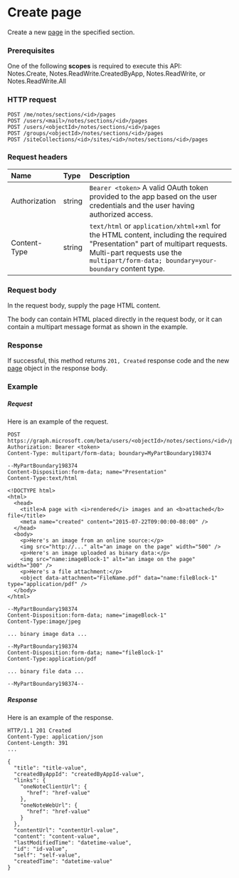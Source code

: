 # Create page

Create a new [page](../resources/page.md) in the specified section.
### Prerequisites
One of the following **scopes** is required to execute this API:   
Notes.Create, Notes.ReadWrite.CreatedByApp, Notes.ReadWrite, or Notes.ReadWrite.All 
### HTTP request
<!-- { "blockType": "ignored" } -->
```http
POST /me/notes/sections/<id>/pages
POST /users/<mail>/notes/sections/<id>/pages
POST /users/<objectId>/notes/sections/<id>/pages
POST /groups/<objectId>/notes/sections/<id>/pages
POST /siteCollections/<id>/sites/<id>/notes/sections/<id>/pages
```
### Request headers
| Name       | Type | Description|
|:---------------|:--------|:----------|
| Authorization  | string  | `Bearer <token>` A valid OAuth token provided to the app based on the user credentials and the user having authorized access. |
| Content-Type | string | `text/html` or `application/xhtml+xml` for the HTML content, including the required "Presentation" part of multipart requests. Multi-part requests use the `multipart/form-data; boundary=your-boundary` content type. |

### Request body
In the request body, supply the page HTML content.

The body can contain HTML placed directly in the request body, or it can contain a multipart message format as shown in the example. 

### Response
If successful, this method returns `201, Created` response code and the new [page](../resources/page.md) object in the response body.

### Example
##### Request
Here is an example of the request.
<!-- {
  "blockType": "request",
  "name": "create_page_from_section"
}-->
```http
POST https://graph.microsoft.com/beta/users/<objectId>/notes/sections/<id>/pages
Authorization: Bearer <token>
Content-Type: multipart/form-data; boundary=MyPartBoundary198374

--MyPartBoundary198374
Content-Disposition:form-data; name="Presentation"
Content-Type:text/html

<!DOCTYPE html>
<html>
  <head>
    <title>A page with <i>rendered</i> images and an <b>attached</b> file</title>
    <meta name="created" content="2015-07-22T09:00:00-08:00" />
  </head>
  <body>
    <p>Here's an image from an online source:</p>
    <img src="http://..." alt="an image on the page" width="500" />
    <p>Here's an image uploaded as binary data:</p>
    <img src="name:imageBlock-1" alt="an image on the page" width="300" />
    <p>Here's a file attachment:</p>
    <object data-attachment="FileName.pdf" data="name:fileBlock-1" type="application/pdf" />
  </body>
</html>

--MyPartBoundary198374
Content-Disposition:form-data; name="imageBlock-1"
Content-Type:image/jpeg

... binary image data ...

--MyPartBoundary198374
Content-Disposition:form-data; name="fileBlock-1"
Content-Type:application/pdf

... binary file data ...

--MyPartBoundary198374--
```
##### Response
Here is an example of the response.
<!-- {
  "blockType": "response",
  "truncated": false,
  "@odata.type": "microsoft.graph.page"
} -->
```http
HTTP/1.1 201 Created
Content-Type: application/json
Content-Length: 391
...

{
  "title": "title-value",
  "createdByAppId": "createdByAppId-value",
  "links": {
    "oneNoteClientUrl": {
      "href": "href-value"
    },
    "oneNoteWebUrl": {
      "href": "href-value"
    }
  },
  "contentUrl": "contentUrl-value",
  "content": "content-value",
  "lastModifiedTime": "datetime-value",
  "id": "id-value",
  "self": "self-value",
  "createdTime": "datetime-value"
}
```

<!-- uuid: 8fcb5dbc-d5aa-4681-8e31-b001d5168d79
2015-10-25 14:57:30 UTC -->
<!-- {
  "type": "#page.annotation",
  "description": "Create Page",
  "keywords": "",
  "section": "documentation",
  "tocPath": ""
}-->